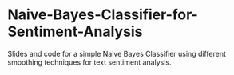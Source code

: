 # Naive-Bayes-Classifier-for-Sentiment-Analysis
Slides and code for a simple Naive Bayes Classifier using different smoothing techniques for text sentiment analysis.
